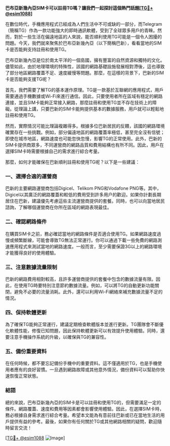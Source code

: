 **巴布亞新幾內亞SIM卡可以註冊TG嗎？讓我們一起探討這個熱門話題[[TG💪+ @esim1088](https://t.me/s/esim1088)]**

在數位時代，手機應用程式已經成為人們生活中不可或缺的一部分，而Telegram（簡稱TG）作為一款功能強大的即時通訊軟體，受到了全球眾多用戶的青睞。然而，對於一些生活在偏遠地區的人來說，能否順利使用TG可能是一個令人困擾的問題。今天，我們就來聚焦於巴布亞新幾內亞（以下簡稱巴新），看看當地的SIM卡是否能夠支持註冊和使用TG。

巴布亞新幾內亞是位於南太平洋的一個島國，擁有豐富的自然資源和獨特的文化。儘管如此，由於地理環境的特殊性，該國的網路基礎設施發展相對滯後，這也導致了部分地區網路覆蓋不足、速度緩慢等問題。那麼，在這樣的背景下，巴新的SIM卡是否能夠支援TG呢？

首先，我們需要了解TG的基本運作原理。TG是一款基於互聯網的應用程式，用戶需要通過手機數據或Wi-Fi來進行通信。因此，只要使用者所在區域有穩定的網路連接，並且SIM卡能夠正常接入網路，那麼註冊和使用TG並不存在技術上的障礙。從理論上講，只要巴新的SIM卡能夠提供基本的數據服務，用戶就可以輕鬆地註冊和使用TG。

然而，實際情況可能比理論複雜得多。根據多位巴新居民的反饋，該國的網路環境確實存在一些挑戰。例如，部分偏遠地區的網路覆蓋率極低，甚至完全沒有信號；即使在城市地區，網路速度也可能忽快忽慢，影響TG的正常使用。此外，巴新的SIM卡提供商眾多，不同運營商的網路品質和費用結構也有所不同。因此，用戶在選擇SIM卡時需要根據自己的需求進行綜合考量。

那麼，如何才能確保在巴新順利註冊和使用TG呢？以下是一些建議：

### **一、選擇合適的運營商**
巴新的主要網路運營商包括Digicel、Telikom PNG和Vodafone PNG等。其中，Digicel以其廣泛的網路覆蓋和較低的費用受到許多用户的歡迎。如果你計劃長期居住在巴新，建議優先考慮這些主流運營商提供的套餐。同時，也可以向當地居民諮詢，了解哪個運營商在你所在區域的網路表現最佳。

### **二、確認網路條件**
在購買SIM卡之前，務必確認當地的網路條件是否適合使用TG。如果網路速度過慢或頻繁斷線，可能會導致TG無法正常運行。你可以通過下載一些免費的網路測速應用程式來測試當地的網路速度。一般而言，至少需要保證3G以上的網路環境才能獲得良好的使用體驗。

### **三、注意數據流量限制**
巴新的網路費用相對較高，且許多運營商提供的套餐中包含的數據流量有限。因此，在使用TG時要特別注意節約數據流量。例如，可以將TG的自動更新功能關閉，避免不必要的流量消耗。此外，還可以利用Wi-Fi網絡來補充數據流量不足的情況。

### **四、保持軟體更新**
為了確保TG能夠正常運行，建議定期檢查軟體版本並進行更新。TG團隊會不斷優化軟體性能，修復已知問題，因此保持軟體更新可以有效提升使用體驗。同時，還要注意手機操作系統的升級，以確保與TG的兼容性。

### **五、備份重要資料**
在任何時候，都不要忘記備份手機中的重要資料。這不僅適用於TG，也是手機使用者應有的良好習慣。一旦遇到網路故障或其他意外情況，備份資料可以幫助你快速恢復正常狀態。

### **結語**
總的來說，巴布亞新幾內亞的SIM卡是可以註冊和使用TG的，但需要滿足一定的條件。網路覆蓋、速度和費用等因素都會影響使用體驗。因此，在選擇SIM卡時，務必根據自身需求進行綜合考量。希望本文能為有意前往巴新或已在當地生活的用戶提供有益的參考。最後，如果你有任何關於TG或其他網路相關的疑問，歡迎隨時留言交流！

[[TG💪+ @esim1088](https://t.me/s/esim1088) ![Image](https://i.postimg.cc/4NQfJmqS/Snipaste-2025-05-13-00-14-12.png)]